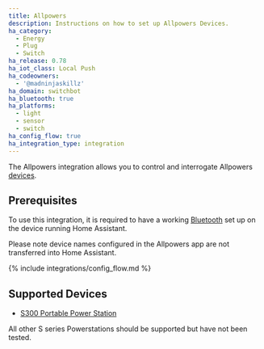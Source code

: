 ```yaml
---
title: Allpowers
description: Instructions on how to set up Allpowers Devices.
ha_category:
  - Energy
  - Plug
  - Switch
ha_release: 0.78
ha_iot_class: Local Push
ha_codeowners:
  - '@madninjaskillz'
ha_domain: switchbot
ha_bluetooth: true
ha_platforms:
  - light
  - sensor
  - switch
ha_config_flow: true
ha_integration_type: integration
---
```


The Allpowers integration allows you to control and interrogate Allpowers [devices](http://iallpowers.com/).

## Prerequisites

To use this integration, it is required to have a working [Bluetooth](/integrations/bluetooth) set up on the device running Home Assistant. 

Please note device names configured in the Allpowers app are not transferred into Home Assistant.

{% include integrations/config_flow.md %}

## Supported Devices

- [S300 Portable Power Station](https://uk.iallpowers.com/products/allpowers-300w-288wh-portable-power-station-s300)

All other S series Powerstations should be supported but have not been tested.